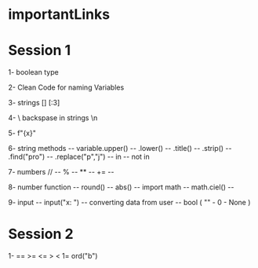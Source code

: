 # importantLinks


# Session 1

1- boolean type

2- Clean Code for naming Variables

3- strings [] [:3]

4- \ backspase in strings \n

5-  f"{x}"

6- string methods --  variable.upper() --  .lower()  --  .title()  --  .strip()  --  .find("pro")  --  .replace("p","j")  --  in   --  not in

7- numbers // --  % -- ** -- += --

8- number function  -- round()  --  abs()  -- import math -- math.ciel() --

9-  input --  input("x: ")  -- converting data from user -- bool ( "" - 0 - None )

# Session 2

1- 
  ==  >=  <=  >  <  1=   ord("b")
